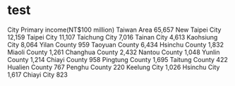# test
City	Primary income(NT$100 million)
Taiwan Area	65,657
New Taipei City	12,159
Taipei City	11,107
Taichung City	7,016
Tainan City	4,613
Kaohsiung City	8,064
Yilan County	959
Taoyuan County	6,434
Hsinchu County	1,832
Miaoli County	1,261
Changhua County	2,432
Nantou County	1,048
Yunlin County	1,214
Chiayi County	958
Pingtung County	1,695
Taitung County	422
Hualien County	767
Penghu County	220
Keelung City	1,026
Hsinchu City	1,617
Chiayi City	823
